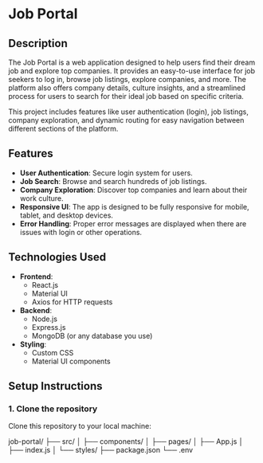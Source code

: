 # Job Portal

## Description
The Job Portal is a web application designed to help users find their dream job and explore top companies. It provides an easy-to-use interface for job seekers to log in, browse job listings, explore companies, and more. The platform also offers company details, culture insights, and a streamlined process for users to search for their ideal job based on specific criteria.

This project includes features like user authentication (login), job listings, company exploration, and dynamic routing for easy navigation between different sections of the platform.

## Features
- **User Authentication**: Secure login system for users.
- **Job Search**: Browse and search hundreds of job listings.
- **Company Exploration**: Discover top companies and learn about their work culture.
- **Responsive UI**: The app is designed to be fully responsive for mobile, tablet, and desktop devices.
- **Error Handling**: Proper error messages are displayed when there are issues with login or other operations.

## Technologies Used
- **Frontend**: 
  - React.js
  - Material UI
  - Axios for HTTP requests
- **Backend**:
  - Node.js
  - Express.js
  - MongoDB (or any database you use)
- **Styling**:
  - Custom CSS
  - Material UI components

## Setup Instructions

### 1. Clone the repository
Clone this repository to your local machine:

job-portal/
   ├── src/
   │   ├── components/
   │   ├── pages/
   │   ├── App.js
   │   ├── index.js
   │   └── styles/
   ├── package.json
   └── .env


